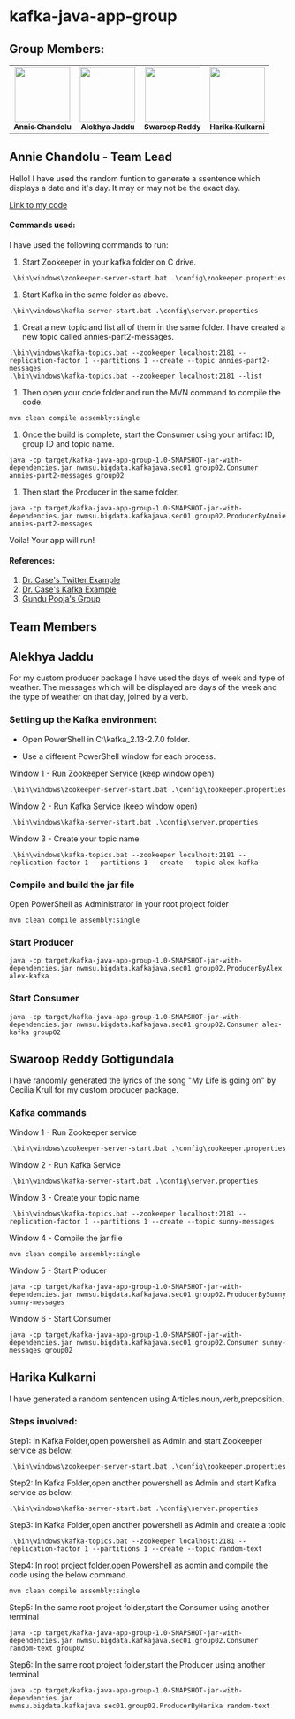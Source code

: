# kafka-java-app-group

## Group Members:

<table>
<td align="center"><a href="https://github.com/annie0sc"><img src="https://avatars.githubusercontent.com/u/28427324?s=460&u=31b810c008419d5bfb81c152d51ec90cb96dc28b&v=4" width="100px;" alt=""/><br /><sub><b>Annie Chandolu</b></sub></a><br /></td>
<td align="center"><a href="https://github.com/alekhyajaddu"><img src="https://avatars.githubusercontent.com/u/60018848?s=460&u=7cc6d01354b7857d88890a77b510232333fb9b53&v=4" width="100px;" alt=""/><br /><sub><b>Alekhya Jaddu</b></sub></a><br /></td>
<td align="center"><a href="https://github.com/SwaroopReddyGottigundala"><img src="https://avatars.githubusercontent.com/u/60024334?s=460&u=20ef224b43a8e817fdceb9e558d631e1a6e7435d&v=4" width="100px;" alt=""/><br /><sub><b>Swaroop Reddy</b></sub></a><br /></td>
<td align="center"><a href="https://github.com/KHARIKA17"><img src="https://avatars.githubusercontent.com/u/60010885?s=460&u=24c5428d5a37b37a3efd752d271740b402177734&v=4" width="100px;" alt=""/><br /><sub><b>Harika Kulkarni</b></sub></a><br /></td>
</table>

## Annie Chandolu - Team Lead

Hello! I have used the random funtion to generate a ssentence which displays a date and it's day. It may or may not be the exact day. 

[Link to my code](https://github.com/annie0sc/kafka-java-app-group/blob/main/src/main/java/nwmsu/bigdata/kafkajava/sec01/group02/ProducerByAnnie.java) 

#### Commands used:

I have used the following commands to run:

1. Start Zookeeper in your kafka folder on C drive.
```
.\bin\windows\zookeeper-server-start.bat .\config\zookeeper.properties
```
1. Start Kafka in the same folder as above.
```
.\bin\windows\kafka-server-start.bat .\config\server.properties
```
1. Creat a new topic and list all of them in the same folder. I have created a new topic called annies-part2-messages.
```
.\bin\windows\kafka-topics.bat --zookeeper localhost:2181 --replication-factor 1 --partitions 1 --create --topic annies-part2-messages
.\bin\windows\kafka-topics.bat --zookeeper localhost:2181 --list
```
1. Then open your code folder and run the MVN command to compile the code.
```
mvn clean compile assembly:single
```
1. Once the build is complete, start the Consumer using your artifact ID, group ID and topic name.
```
java -cp target/kafka-java-app-group-1.0-SNAPSHOT-jar-with-dependencies.jar nwmsu.bigdata.kafkajava.sec01.group02.Consumer annies-part2-messages group02
```
1. Then start the Producer in the same folder.
```
java -cp target/kafka-java-app-group-1.0-SNAPSHOT-jar-with-dependencies.jar nwmsu.bigdata.kafkajava.sec01.group02.ProducerByAnnie annies-part2-messages
```
Voila! Your app will run!

#### References:

1. [Dr. Case's Twitter Example](https://github.com/denisecase/kafka-case)
1. [Dr. Case's Kafka Example](https://github.com/denisecase/kafka-api)
1. [Gundu Pooja's Group](https://github.com/GUNDUPOOJA/kafka-java-app)

## Team Members
## Alekhya Jaddu
For my custom producer package I have used the days of week and type of weather. The messages which will be displayed are days of the week and the type of weather on that day, joined by a verb.
### Setting up the Kafka environment
* Open PowerShell in C:\kafka_2.13-2.7.0 folder.

* Use a different PowerShell window for each process.

Window 1 - Run Zookeeper Service (keep window open)
```
.\bin\windows\zookeeper-server-start.bat .\config\zookeeper.properties
```
Window 2 - Run Kafka Service (keep window open)
```
.\bin\windows\kafka-server-start.bat .\config\server.properties
```
Window 3  - Create your topic name
```
.\bin\windows\kafka-topics.bat --zookeeper localhost:2181 --replication-factor 1 --partitions 1 --create --topic alex-kafka
```
### Compile and build the jar file
Open PowerShell as Administrator in your root project folder
```
mvn clean compile assembly:single
```
### Start Producer
```
java -cp target/kafka-java-app-group-1.0-SNAPSHOT-jar-with-dependencies.jar nwmsu.bigdata.kafkajava.sec01.group02.ProducerByAlex alex-kafka
```
### Start Consumer
```
java -cp target/kafka-java-app-group-1.0-SNAPSHOT-jar-with-dependencies.jar nwmsu.bigdata.kafkajava.sec01.group02.Consumer alex-kafka group02
```
## Swaroop Reddy Gottigundala
 I have randomly generated the lyrics of the song "My Life is going on" by Cecilia Krull for my custom producer package.
### Kafka commands
Window 1 - Run Zookeeper service
```
.\bin\windows\zookeeper-server-start.bat .\config\zookeeper.properties
```
Window 2 - Run Kafka Service 
```
.\bin\windows\kafka-server-start.bat .\config\server.properties
```
Window 3  - Create your topic name
```
.\bin\windows\kafka-topics.bat --zookeeper localhost:2181 --replication-factor 1 --partitions 1 --create --topic sunny-messages
```
Window 4 - Compile the jar file
```
mvn clean compile assembly:single
```
Window 5 - Start Producer
```
java -cp target/kafka-java-app-group-1.0-SNAPSHOT-jar-with-dependencies.jar nwmsu.bigdata.kafkajava.sec01.group02.ProducerBySunny sunny-messages
```
Window 6 - Start Consumer
```
java -cp target/kafka-java-app-group-1.0-SNAPSHOT-jar-with-dependencies.jar nwmsu.bigdata.kafkajava.sec01.group02.Consumer sunny-messages group02
```
## Harika Kulkarni
I have generated a random sentencen using Articles,noun,verb,preposition.
### Steps involved:
Step1: In Kafka Folder,open powershell as Admin and start Zookeeper service as below:
```
.\bin\windows\zookeeper-server-start.bat .\config\zookeeper.properties
```
Step2: In Kafka Folder,open another powershell as Admin and start Kafka service as below:
```
.\bin\windows\kafka-server-start.bat .\config\server.properties
```
Step3: In Kafka Folder,open another powershell as Admin and create a topic
```
.\bin\windows\kafka-topics.bat --zookeeper localhost:2181 --replication-factor 1 --partitions 1 --create --topic random-text
```
Step4: In root project folder,open Powershell as admin and compile the code using the below command.
```
mvn clean compile assembly:single
```
Step5: In the same root project folder,start the Consumer using another terminal
```
java -cp target/kafka-java-app-group-1.0-SNAPSHOT-jar-with-dependencies.jar nwmsu.bigdata.kafkajava.sec01.group02.Consumer random-text group02
```
Step6: In the same root project folder,start the Producer using another terminal
```
java -cp target/kafka-java-app-group-1.0-SNAPSHOT-jar-with-dependencies.jar nwmsu.bigdata.kafkajava.sec01.group02.ProducerByHarika random-text
```

